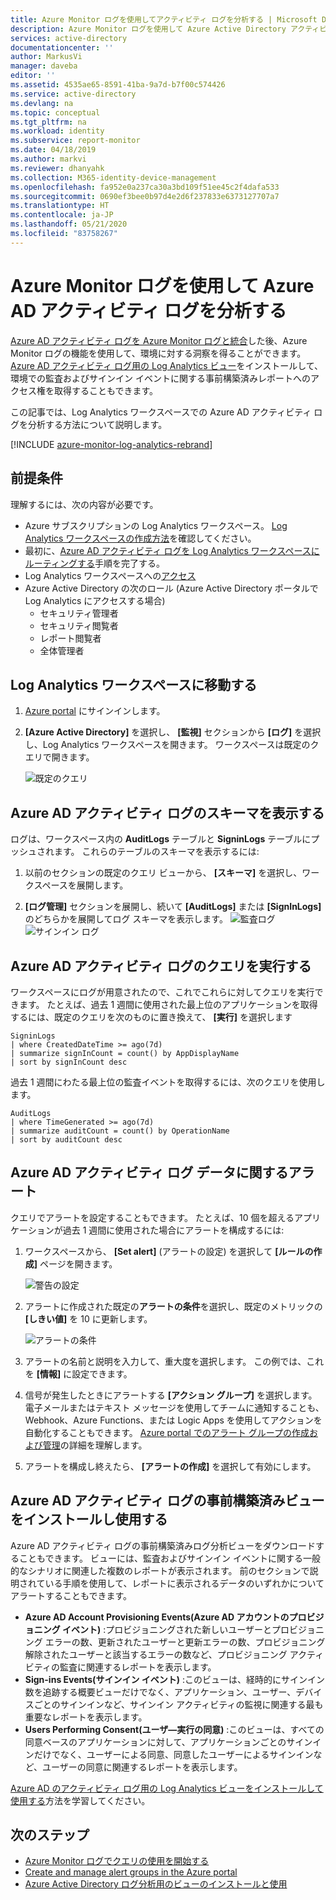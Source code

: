 ```yaml
---
title: Azure Monitor ログを使用してアクティビティ ログを分析する | Microsoft Docs
description: Azure Monitor ログを使用して Azure Active Directory アクティビティ ログを分析する方法について説明します
services: active-directory
documentationcenter: ''
author: MarkusVi
manager: daveba
editor: ''
ms.assetid: 4535ae65-8591-41ba-9a7d-b7f00c574426
ms.service: active-directory
ms.devlang: na
ms.topic: conceptual
ms.tgt_pltfrm: na
ms.workload: identity
ms.subservice: report-monitor
ms.date: 04/18/2019
ms.author: markvi
ms.reviewer: dhanyahk
ms.collection: M365-identity-device-management
ms.openlocfilehash: fa952e0a237ca30a3bd109f51ee45c2f4dafa533
ms.sourcegitcommit: 0690ef3bee0b97d4e2d6f237833e6373127707a7
ms.translationtype: HT
ms.contentlocale: ja-JP
ms.lasthandoff: 05/21/2020
ms.locfileid: "83758267"
---
```

# <a name="analyze-azure-ad-activity-logs-with-azure-monitor-logs"></a>Azure Monitor ログを使用して Azure AD アクティビティ ログを分析する

[Azure AD アクティビティ ログを Azure Monitor ログと統合](howto-integrate-activity-logs-with-log-analytics.md)した後、Azure Monitor ログの機能を使用して、環境に対する洞察を得ることができます。 [Azure AD アクティビティ ログ用の Log Analytics ビュー](howto-install-use-log-analytics-views.md)をインストールして、環境での監査およびサインイン イベントに関する事前構築済みレポートへのアクセス権を取得することもできます。

この記事では、Log Analytics ワークスペースでの Azure AD アクティビティ ログを分析する方法について説明します。 

[!INCLUDE [azure-monitor-log-analytics-rebrand](../../../includes/azure-monitor-log-analytics-rebrand.md)]

## <a name="prerequisites"></a>前提条件 

理解するには、次の内容が必要です。

* Azure サブスクリプションの Log Analytics ワークスペース。 [Log Analytics ワークスペースの作成方法](https://docs.microsoft.com/azure/log-analytics/log-analytics-quick-create-workspace)を確認してください。
* 最初に、[Azure AD アクティビティ ログを Log Analytics ワークスペースにルーティングする](howto-integrate-activity-logs-with-log-analytics.md)手順を完了する。
*  Log Analytics ワークスペースへの[アクセス](https://docs.microsoft.com/azure/azure-monitor/platform/manage-access#manage-access-using-workspace-permissions)
* Azure Active Directory の次のロール (Azure Active Directory ポータルで Log Analytics にアクセスする場合)
    - セキュリティ管理者
    - セキュリティ閲覧者
    - レポート閲覧者
    - 全体管理者
    
## <a name="navigate-to-the-log-analytics-workspace"></a>Log Analytics ワークスペースに移動する

1. [Azure portal](https://portal.azure.com) にサインインします。 

2. **[Azure Active Directory]** を選択し、 **[監視]** セクションから **[ログ]** を選択し、Log Analytics ワークスペースを開きます。 ワークスペースは既定のクエリで開きます。

    ![既定のクエリ](./media/howto-analyze-activity-logs-log-analytics/defaultquery.png)


## <a name="view-the-schema-for-azure-ad-activity-logs"></a>Azure AD アクティビティ ログのスキーマを表示する

ログは、ワークスペース内の **AuditLogs** テーブルと **SigninLogs** テーブルにプッシュされます。 これらのテーブルのスキーマを表示するには:

1. 以前のセクションの既定のクエリ ビューから、 **[スキーマ]** を選択し、ワークスペースを展開します。 

2. **[ログ管理]** セクションを展開し、続いて **[AuditLogs]** または **[SignInLogs]** のどちらかを展開してログ スキーマを表示します。
    ![監査ログ](./media/howto-analyze-activity-logs-log-analytics/auditlogschema.png) ![サインイン ログ](./media/howto-analyze-activity-logs-log-analytics/signinlogschema.png)

## <a name="query-the-azure-ad-activity-logs"></a>Azure AD アクティビティ ログのクエリを実行する

ワークスペースにログが用意されたので、これでこれらに対してクエリを実行できます。 たとえば、過去 1 週間に使用された最上位のアプリケーションを取得するには、既定のクエリを次のものに置き換えて、 **[実行]** を選択します

```
SigninLogs 
| where CreatedDateTime >= ago(7d)
| summarize signInCount = count() by AppDisplayName 
| sort by signInCount desc 
```

過去 1 週間にわたる最上位の監査イベントを取得するには、次のクエリを使用します。

```
AuditLogs 
| where TimeGenerated >= ago(7d)
| summarize auditCount = count() by OperationName 
| sort by auditCount desc 
```
## <a name="alert-on-azure-ad-activity-log-data"></a>Azure AD アクティビティ ログ データに関するアラート

クエリでアラートを設定することもできます。 たとえば、10 個を超えるアプリケーションが過去 1 週間に使用された場合にアラートを構成するには:

1. ワークスペースから、 **[Set alert]** (アラートの設定) を選択して **[ルールの作成]** ページを開きます。

    ![警告の設定](./media/howto-analyze-activity-logs-log-analytics/setalert.png)

2. アラートに作成された既定の**アラートの条件**を選択し、既定のメトリックの **[しきい値]** を 10 に更新します。

    ![アラートの条件](./media/howto-analyze-activity-logs-log-analytics/alertcriteria.png)

3. アラートの名前と説明を入力して、重大度を選択します。 この例では、これを **[情報]** に設定できます。

4. 信号が発生したときにアラートする **[アクション グループ]** を選択します。 電子メールまたはテキスト メッセージを使用してチームに通知することも、Webhook、Azure Functions、または Logic Apps を使用してアクションを自動化することもできます。 [Azure portal でのアラート グループの作成および管理](https://docs.microsoft.com/azure/monitoring-and-diagnostics/monitoring-action-groups)の詳細を理解します。

5. アラートを構成し終えたら、 **[アラートの作成]** を選択して有効にします。 

## <a name="install-and-use-pre-built-views-for-azure-ad-activity-logs"></a>Azure AD アクティビティ ログの事前構築済みビューをインストールし使用する

Azure AD アクティビティ ログの事前構築済みログ分析ビューをダウンロードすることもできます。 ビューには、監査およびサインイン イベントに関する一般的なシナリオに関連した複数のレポートが表示されます。 前のセクションで説明されている手順を使用して、レポートに表示されるデータのいずれかについてアラートすることもできます。

* **Azure AD Account Provisioning Events\(Azure AD アカウントのプロビジョニング イベント\)** :プロビジョニングされた新しいユーザーとプロビジョニング エラーの数、更新されたユーザーと更新エラーの数、プロビジョニング解除されたユーザーと該当するエラーの数など、プロビジョニング アクティビティの監査に関連するレポートを表示します。    
* **Sign-ins Events\(サインイン イベント\)** :このビューは、経時的にサインイン数を追跡する概要ビューだけでなく、アプリケーション、ユーザー、デバイスごとのサインインなど、サインイン アクティビティの監視に関連する最も重要なレポートを表示します。
* **Users Performing Consent\(ユーザ―実行の同意\)** :このビューは、すべての同意ベースのアプリケーションに対して、アプリケーションごとのサインインだけでなく、ユーザーによる同意、同意したユーザーによるサインインなど、ユーザーの同意に関連するレポートを表示します。 

[Azure AD のアクティビティ ログ用の Log Analytics ビューをインストールして使用する](howto-install-use-log-analytics-views.md)方法を学習してください。 


## <a name="next-steps"></a>次のステップ

* [Azure Monitor ログでクエリの使用を開始する](https://docs.microsoft.com/azure/log-analytics/query-language/get-started-queries)
* [Create and manage alert groups in the Azure portal](https://docs.microsoft.com/azure/monitoring-and-diagnostics/monitoring-action-groups)
* [Azure Active Directory ログ分析用のビューのインストールと使用](howto-install-use-log-analytics-views.md)
